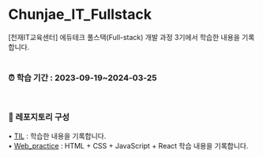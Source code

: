 # Chunjae_IT_Fullstack
[천재IT교육센터] 에듀테크 풀스택(Full-stack) 개발 과정 3기에서 학습한 내용을 기록합니다.
<br><br>

### ⏰ 학습 기간 : 2023-09-19~2024-03-25
<br>

### 📂 레포지토리 구성
• [TIL](https://github.com/sxzuzv/Chunjae_IT_Fullstack/tree/main/TIL) : 학습한 내용을 기록합니다.<br>
• [Web_practice](https://github.com/sxzuzv/Chunjae_IT_Fullstack/tree/main/Web_practice) : HTML + CSS + JavaScript + React 학습 내용을 기록합니다.
<br><br>

<!-- ### 📚 학습 교재 -->
<!--• [Java_practice](https://github.com/sxzuzv/Chunjae_IT_Fullstack/tree/main/Java_practice) : 자바의 정석 연습 문제를 풀이합니다.<br>-->
